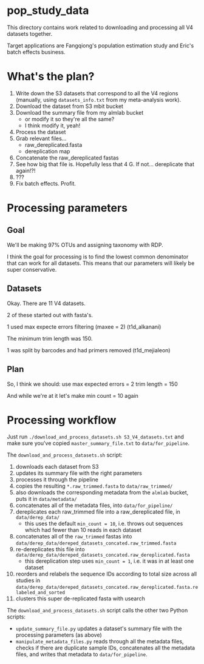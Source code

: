 # pop_study_data

This directory contains work related to downloading and processing
all V4 datasets together.

Target applications are Fangqiong's population estimation study and
Eric's batch effects business.

# What's the plan?

1. Write down the S3 datasets that correspond to all the V4 regions (manually, using
`datasets_info.txt` from my meta-analysis work).
2. Download the dataset from S3 mbit bucket
3. Download the summary file from my almlab bucket
   - or modify it so they're all the same?
   - I think modify it, yeah!
4. Process the dataset
5. Grab relevant files...
   - raw_dereplicated.fasta
   - dereplication map
6. Concatenate the raw_dereplicated fastas
7. See how big that file is. Hopefully less that 4 G. If not... dereplicate that again!?!
8. ???
9. Fix batch effects. Profit.

# Processing parameters

## Goal
We'll be making 97% OTUs and assigning taxonomy with RDP.

I think the goal for processing is to find the lowest common denominator
that can work for all datasets. This means that our parameters will likely
be super conservative.

## Datasets
Okay. There are 11 V4 datasets.

2 of these started out with fasta's.

1 used max expecte errors filtering (maxee = 2) (t1d_alkanani)

The minimum trim length was 150.

1 was split by barcodes and had primers removed (t1d_mejialeon)

## Plan
So, I think we should:
use max expected errors = 2
trim length = 150

And while we're at it let's make min count = 10 again

# Processing workflow

Just run `./download_and_process_datasets.sh S3_V4_datasets.txt` and make sure you've copied
`master_summary_file.txt` to `data/for_pipeline`.

The `download_and_process_datasets.sh` script:
1. downloads each dataset from S3
1. updates its summary file with the right parameters
1. processes it through the pipeline
1. copies the resulting `*.raw_trimmed.fasta` to `data/raw_trimmed/`
1. also downloads the corresponding metadata from the `almlab` bucket, puts it in `data/metadata/`
1. concatenates all of the metadata files, into `data/for_pipeline/`
1. dereplicates each raw_trimmed file into a raw_dereplicated file, in `data/derep_data/`
   - this uses the default `min_count = 10`, i.e. throws out sequences which had fewer than 10 reads in each dataset
1. concatenates all of the `raw_trimmed` fastas into `data/derep_data/dereped_datasets_concated.raw_trimmed.fasta`
1. re-dereplicates this file into `data/derep_data/dereped_datasets_concated.raw_dereplicated.fasta`
   - this dereplication step uses `min_count = 1`, i.e. it was in at least one dataset
1. reorders and relabels the sequence IDs according to total size across all studies in `data/derep_data/dereped_datasets_concated.raw_dereplicated.fasta.relabeled_and_sorted`
1. clusters this super de-replicated fasta with usearch

The `download_and_process_datasets.sh` script calls the other two Python scripts:
* `update_summary_file.py` updates a dataset's summary file with the processing parameters (as above)
* `manipulate_metadata_files.py` reads through all the metadata files, checks if there are duplicate 
sample IDs, concatenates all the metadata files, and writes that metadata to `data/for_pipeline`.

 